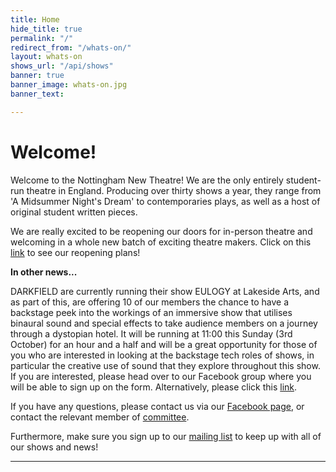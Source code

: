 ```yaml
---
title: Home
hide_title: true
permalink: "/"
redirect_from: "/whats-on/"
layout: whats-on
shows_url: "/api/shows"
banner: true
banner_image: whats-on.jpg
banner_text: 

---
```

# Welcome!

Welcome to the Nottingham New Theatre! We are the only entirely student-run theatre in England. Producing over thirty shows a year, they range from 'A Midsummer Night's Dream' to contemporaries plays, as well as a host of original student written pieces.

We are really excited to be reopening our doors for in-person theatre and welcoming in a whole new batch of exciting theatre makers. Click on this [link](https://drive.google.com/file/d/1abpUGZepgRZKwcLlMa31-is_4L27Nwt8/view?fbclid=IwAR1vAeK9X8JIQ_CV1ly1xhcliCa93xS5u8cyc3q14Qh3b12KlPP8NqWp98g) to see our reopening plans!

**In other news...**

DARKFIELD are currently running their show EULOGY at Lakeside Arts, and as part of this, are offering 10 of our members the chance to have a backstage peek into the workings of an immersive show that utilises binaural sound and special effects to take audience members on a journey through a dystopian hotel. It will be running at 11:00 this Sunday (3rd October) for an hour and a half and will be a great opportunity for those of you who are interested in looking at the backstage tech roles of shows, in particular the creative use of sound that they explore throughout this show. If you are interested, please head over to our Facebook group where you will be able to sign up on the form. Alternatively, please click this [link](https://docs.google.com/forms/d/e/1FAIpQLScTqSBNGqTRU6xVXFfdHMTojYtEu2T0CEcfXhKMONUo4tbsTw/viewform?fbclid=IwAR0KuqP_Hq5AmQvm2d5I4OmcyHK5YDNf6o_ESwdE7YK8IkDMNgruT6PPuRY).

If you have any questions, please contact us via our [Facebook page](https://www.facebook.com/thenottinghamnewtheatre), or contact the relevant member of [committee](/about/#committee "Committee").

Furthermore, make sure you sign up to our [mailing list](https://newtheatre.us3.list-manage.com/subscribe?u=ce5311ce46fe45638f90f4022&id=97e4899eb8) to keep up with all of our shows and news!

<hr class="w-75">